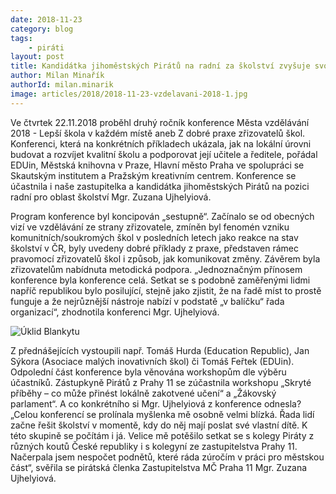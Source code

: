 ```yaml
---
date: 2018-11-23
category: blog
tags:
	- piráti
layout: post
title: Kandidátka jihoměstských Pirátů na radní za školství zvyšuje svou kvalifikaci
author: Milan Minařík
authorId: milan.minarik
image: articles/2018/2018-11-23-vzdelavani-2018-1.jpg
---
```


Ve čtvrtek 22.11.2018 proběhl druhý ročník konference Města vzdělávání 2018 - Lepší škola v každém místě aneb Z dobré praxe zřizovatelů škol. Konferenci, která na konkrétních příkladech ukázala, jak na lokální úrovni budovat a rozvíjet kvalitní školu a podporovat její učitele a ředitele, pořádal EDUin, Městská knihovna v Praze, Hlavní město Praha ve spolupráci se Skautským institutem a Pražským kreativním centrem. Konference se účastnila i naše zastupitelka a kandidátka jihoměstských Pirátů na pozici radní pro oblast školství Mgr. Zuzana Ujhelyiová. 

Program konference byl koncipován „sestupně“. Začínalo se od obecných vizí ve vzdělávání ze strany zřizovatele, zmíněn byl fenomén vzniku komunitních/soukromých škol v posledních letech jako reakce na stav školství v ČR, byly uvedeny dobré příklady z praxe, představen rámec pravomocí zřizovatelů škol i způsob, jak komunikovat změny. Závěrem byla zřizovatelům nabídnuta metodická podpora. „Jednoznačným přínosem konference byla konference celá. Setkat se s podobně zaměřenými lidmi napříč republikou bylo posilující, stejně jako zjistit, že na řadě míst to prostě funguje a že nejrůznější nástroje nabízí v podstatě „v balíčku“ řada organizací“, zhodnotila konferenci Mgr. Ujhelyiová.

![Úklid Blankytu](/assets/img/articles/2018/2018-11-23-vzdelavani-2018-2.jpg) 

Z přednášejících vystoupili např. Tomáš Hurda (Education Republic), Jan Sýkora (Asociace malých inovativních škol) či Tomáš Feřtek (EDUin). Odpolední část konference byla věnována workshopům dle výběru účastníků. Zástupkyně Pirátů z Prahy 11 se zúčastnila workshopu „Skryté příběhy – co může přinést lokálně zakotvené učení“ a „Žákovský parlament“. A co konkrétního si Mgr. Ujhelyiová z konference odnesla? „Celou konferencí se prolínala myšlenka mě osobně velmi blízká. Řada lidí začne řešit školství v momentě, kdy do něj mají poslat své vlastní dítě. K této skupině se počítám i já. Velice mě potěšilo setkat se s kolegy Piráty z různých koutů České republiky i s kolegyní ze zastupitelstva Prahy 11. Načerpala jsem nespočet podnětů, které ráda zúročím v práci pro městskou část“, svěřila se pirátská členka Zastupitelstva MČ Praha 11 Mgr. Zuzana Ujhelyiová.


